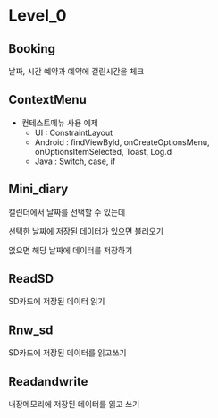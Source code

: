 # Level_0

## Booking
날짜, 시간 예약과 예약에 걸린시간을 체크

## ContextMenu
- 컨테스트메뉴 사용 예제
  - UI : ConstraintLayout
  - Android : findViewById, onCreateOptionsMenu, onOptionsItemSelected, Toast, Log.d
  - Java : Switch, case, if
 
## Mini_diary
캘린더에서 날짜를 선택할 수 있는데

선택한 날짜에 저장된 데이터가 있으면 불러오기

없으면 해당 날짜에 데이터를 저장하기 

## ReadSD
SD카드에 저장된 데이터 읽기

## Rnw_sd
SD카드에 저장된 데이터를 읽고쓰기

## Readandwrite
내장메모리에 저장된 데이터를 읽고 쓰기
